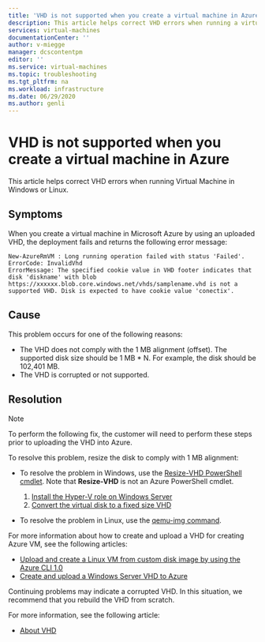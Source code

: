 ```yaml
---
title: 'VHD is not supported when you create a virtual machine in Azure | Microsoft Docs'
description: This article helps correct VHD errors when running a virtual machine in Microsoft Azure.
services: virtual-machines
documentationCenter: ''
author: v-miegge
manager: dcscontentpm
editor: ''
ms.service: virtual-machines
ms.topic: troubleshooting
ms.tgt_pltfrm: na
ms.workload: infrastructure
ms.date: 06/29/2020
ms.author: genli
---
```


# VHD is not supported when you create a virtual machine in Azure

This article helps correct VHD errors when running Virtual Machine in Windows or Linux.

## Symptoms

When you create a virtual machine in Microsoft Azure by using an uploaded VHD, the deployment fails and returns the following error message: 

```
New-AzureRmVM : Long running operation failed with status 'Failed'.
ErrorCode: InvalidVhd
ErrorMessage: The specified cookie value in VHD footer indicates that disk 'diskname' with blob https://xxxxxx.blob.core.windows.net/vhds/samplename.vhd is not a supported VHD. Disk is expected to have cookie value 'conectix'.
```

## Cause

This problem occurs for one of the following reasons:

- The VHD does not comply with the 1 MB alignment (offset). The supported disk size should be 1 MB * N. For example, the disk should be 102,401 MB.
- The VHD is corrupted or not supported. 

## Resolution

> [!NOTE]
> To perform the following fix, the customer will need to perform these steps prior to uploading the VHD into Azure.

To resolve this problem, resize the disk to comply with 1 MB alignment:

- To resolve the problem in Windows, use the [Resize-VHD PowerShell cmdlet](/powershell/module/hyper-v/resize-vhd). Note that **Resize-VHD** is not an Azure PowerShell cmdlet.

  1. [Install the Hyper-V role on Windows Server](/windows-server/virtualization/hyper-v/get-started/install-the-hyper-v-role-on-windows-server)
  1. [Convert the virtual disk to a fixed size VHD](/azure/virtual-machines/windows/prepare-for-upload-vhd-image#convert-the-virtual-disk-to-a-fixed-size-vhd)

- To resolve the problem in Linux, use the [qemu-img command](/azure/virtual-machines/linux/create-upload-generic).

For more information about how to create and upload a VHD for creating Azure VM, see the following articles:

- [Upload and create a Linux VM from custom disk image by using the Azure CLI 1.0](/azure/virtual-machines/linux/upload-vhd)
- [Create and upload a Windows Server VHD to Azure](/azure/virtual-machines/windows/upload-generalized-managed)

Continuing problems may indicate a corrupted VHD. In this situation, we recommend that you rebuild the VHD from scratch.

For more information, see the following article:

- [About VHD](/azure/virtual-machines/managed-disks-overview)
